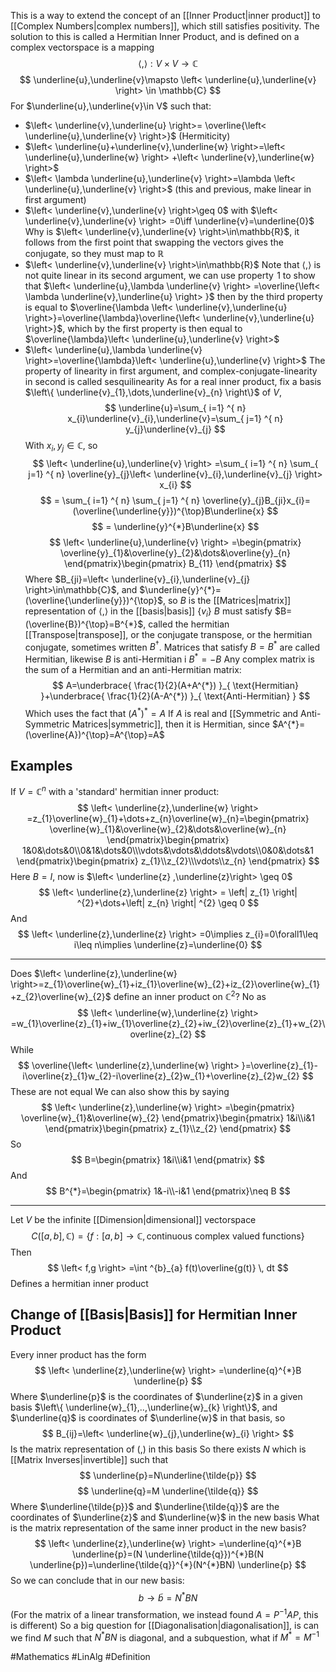 This is a way to extend the concept of an [[Inner Product|inner product]] to [[Complex Numbers|complex numbers]], which still satisfies positivity. The solution to this is called a Hermitian Inner Product, and is defined on a complex vectorspace is a mapping
$$
\left< , \right>:V\times V\to \mathbb{C}
$$
$$
 \underline{u},\underline{v}\mapsto \left< \underline{u},\underline{v} \right> \in \mathbb{C}
$$
For $\underline{u},\underline{v}\in V$ such that:
- $\left< \underline{v},\underline{u} \right>= \overline{\left< \underline{u},\underline{v} \right>}$ (Hermiticity)
- $\left< \underline{u}+\underline{v},\underline{w} \right>=\left< \underline{u},\underline{w} \right> +\left< \underline{v},\underline{w} \right>$ 
- $\left< \lambda \underline{u},\underline{v} \right>=\lambda \left< \underline{u},\underline{v} \right>$ (this and previous, make linear in first argument)
- $\left< \underline{v},\underline{v} \right>\geq 0$ with $\left< \underline{v},\underline{v} \right> =0\iff \underline{v}=\underline{0}$
Why is $\left< \underline{v},\underline{v} \right>\in\mathbb{R}$, it follows from the first point that swapping the vectors gives the conjugate, so they must map to $\mathbb{R}$  
- $\left< \underline{v},\underline{v} \right>\in\mathbb{R}$
Note that $\left< , \right>$ is not quite linear in its second argument, we can use property $\hspace{0pt}1$ to show that $\left< \underline{u},\lambda \underline{v} \right> =\overline{\left< \lambda \underline{v},\underline{u} \right> }$ then by the third property is equal to $\overline{\lambda \left< \underline{v},\underline{u} \right>}=\overline{\lambda}\overline{\left< \underline{v},\underline{u} \right>}$, which by the first property is then equal to $\overline{\lambda}\left< \underline{u},\underline{v} \right>$
- $\left< \underline{u},\lambda \underline{v} \right>=\overline{\lambda}\left< \underline{u},\underline{v} \right>$
The property of linearity in first argument, and complex-conjugate-linearity in second is called sesquilinearity
As for a real inner product, fix a basis $\left\{ \underline{v}_{1},\dots,\underline{v}_{n} \right\}$ of $V$,
$$
\underline{u}=\sum_{ i=1} ^{ n}  x_{i}\underline{v}_{i},\underline{v}=\sum_{ j=1} ^{ n}  y_{j}\underline{v}_{j}
$$
With $x_{i},y_{j}\in\mathbb{C}$, so
$$
\left< \underline{u},\underline{v} \right> =\sum_{ i=1} ^{ n}  \sum_{ j=1} ^{ n}  \overline{y}_{j}\left< \underline{v}_{i},\underline{v}_{j} \right> x_{i}
$$
$$
= \sum_{ i=1} ^{ n}  \sum_{ j=1} ^{ n}  \overline{y}_{j}B_{ji}x_{i}=(\overline{\underline{y}})^{\top}B\underline{x}
$$
$$
= \underline{y}^{*}B\underline{x}
$$
$$
\left< \underline{u},\underline{v} \right> =\begin{pmatrix}
\overline{y}_{1}&\overline{y}_{2}&\dots&\overline{y}_{n}
\end{pmatrix}\begin{pmatrix}
B_{11}
\end{pmatrix}
$$
Where $B_{ji}=\left< \underline{v}_{i},\underline{v}_{j} \right>\in\mathbb{C}$, and $\underline{y}^{*}=(\overline{\underline{y}})^{\top}$, so $B$ is the [[Matrices|matrix]] representation of $\left< , \right>$ in the [[basis|basis]] $\left\{ v_{i} \right\}$
$B$ must satisfy $B=(\overline{B})^{\top}=B^{*}$, called the hermitian [[Transpose|transpose]], or the conjugate transpose, or the hermitian conjugate, sometimes written $B^{\dagger}$. Matrices that satisfy $B=B^{*}$ are called Hermitian, likewise $B$ is anti-Hermitian i $B^{*}=-B$
Any complex matrix is the sum of a Hermitian and an anti-Hermitian matrix:
$$
A=\underbrace{ \frac{1}{2}(A+A^{*}) }_{ \text{Hermitian} }+\underbrace{ \frac{1}{2}(A-A^{*}) }_{ \text{Anti-Hermitian} }
$$
Which uses the fact that $(A^{*})^{*}=A$
If $A$ is real and [[Symmetric and Anti-Symmetric Matrices|symmetric]], then it is Hermitian, since $A^{*}=(\overline{A})^{\top}=A^{\top}=A$
## Examples
If $V=\mathbb{C}^{n}$ with a 'standard' hermitian inner product:
$$
\left< \underline{z},\underline{w} \right>  =z_{1}\overline{w}_{1}+\dots+z_{n}\overline{w}_{n}=\begin{pmatrix}
\overline{w}_{1}&\overline{w}_{2}&\dots&\overline{w}_{n}
\end{pmatrix}\begin{pmatrix}
1&0&\dots&0\\0&1&\dots&0\\\vdots&\vdots&\ddots&\vdots\\0&0&\dots&1
\end{pmatrix}\begin{pmatrix}
z_{1}\\z_{2}\\\vdots\\z_{n}
\end{pmatrix}
$$
Here $B=I$, now is $\left< \underline{z} ,\underline{z}\right> \geq 0$
$$
\left< \underline{z},\underline{z} \right> = \left| z_{1} \right| ^{2}+\dots+\left| z_{n} \right| ^{2} \geq 0
$$
And
$$
\left< \underline{z},\underline{z} \right> =0\implies z_{i}=0\forall1\leq i\leq n\implies \underline{z}=\underline{0}
$$
___
Does $\left< \underline{z},\underline{w} \right>=z_{1}\overline{w}_{1}+iz_{1}\overline{w}_{2}+iz_{2}\overline{w}_{1}+z_{2}\overline{w}_{2}$ define an inner product on $\mathbb{C}^{2}$?
No as
$$
\left< \underline{w},\underline{z} \right> =w_{1}\overline{z}_{1}+iw_{1}\overline{z}_{2}+iw_{2}\overline{z}_{1}+w_{2}\overline{z}_{2}
$$
While
$$
\overline{\left< \underline{z},\underline{w} \right> }=\overline{z}_{1}-i\overline{z}_{1}w_{2}-i\overline{z}_{2}w_{1}+\overline{z}_{2}w_{2}
$$
These are not equal
We can also show this by saying
$$
\left< \underline{z},\underline{w} \right> =\begin{pmatrix}
\overline{w}_{1}&\overline{w}_{2}
\end{pmatrix}\begin{pmatrix}
1&i\\i&1
\end{pmatrix}\begin{pmatrix}
z_{1}\\z_{2}
\end{pmatrix}
$$
So
$$
B=\begin{pmatrix}
1&i\\i&1
\end{pmatrix}
$$
And 
$$
B^{*}=\begin{pmatrix}
1&-i\\-i&1
\end{pmatrix}\neq B
$$
___
Let $V$ be the infinite [[Dimension|dimensional]] vectorspace 
$$
C([a,b],\mathbb{C})=\left\{ f:[a,b]\to \mathbb{C},\text{continuous complex valued functions} \right\}
$$
Then
$$
\left< f,g \right> =\int ^{b}_{a} f(t)\overline{g(t)} \, dt 
$$
Defines a hermitian inner product
## Change of [[Basis|Basis]] for Hermitian Inner Product
Every inner product has the form
$$
\left< \underline{z},\underline{w} \right> =\underline{q}^{*}B  \underline{p}
$$
Where $\underline{p}$ is the coordinates of $\underline{z}$ in a given basis $\left\{ \underline{w}_{1},..,\underline{w}_{k} \right\}$, and $\underline{q}$ is coordinates of $\underline{w}$ in that basis, so
$$
B_{ij}=\left< \underline{w}_{j},\underline{w}_{i} \right>
$$
Is the matrix representation of $(,)$ in this basis
So there exists $N$ which is [[Matrix Inverses|invertible]] such that
$$
\underline{p}=N\underline{\tilde{p}}
$$
$$
 \underline{q}=M  \underline{\tilde{q}}
$$
Where $\underline{\tilde{p}}$ and $\underline{\tilde{q}}$ are the coordinates of $\underline{z}$ and $\underline{w}$ in the new basis
What is the matrix representation of the same inner product in the new basis?
$$
\left< \underline{z},\underline{w} \right> =\underline{q}^{*}B  \underline{p}=(N  \underline{\tilde{q}})^{*}B(N  \underline{p})=\underline{\tilde{q}}^{*}(N^{*}BN)  \underline{p}
$$
So we can conclude that in our new basis:
$$
b\to \tilde{b}=N^{*}BN
$$
(For the matrix of a linear transformation, we instead found $A= P ^{-1}AP$, this is different)
So a big question for [[Diagonalisation|diagonalisation]], is can we find $M$ such that $N^{*}BN$ is diagonal, and a subquestion, what if $M^{*}=M^{-1}$ 


#Mathematics #LinAlg #Definition 